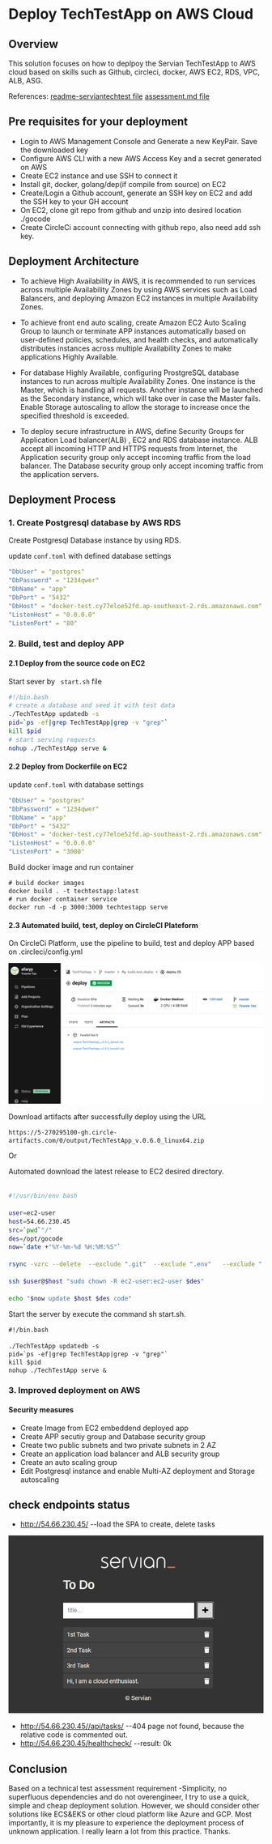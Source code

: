 
# Deploy TechTestApp on AWS Cloud

## Overview
This solution focuses on how to deplpoy the Servian TechTestApp to AWS cloud based on skills such as Github, circleci, docker, AWS EC2, RDS, VPC, ALB, ASG.

References: [readme-serviantechtest file](readme-serviantechtest.md)    [assessment.md file](ASSESSMENT.md)


## Pre requisites for your deployment


- Login to AWS Management Console and Generate a new KeyPair. Save the downloaded key
- Configure AWS CLI with a new AWS Access Key and a secret generated on AWS
- Create EC2 instance and use SSH to connect it
- Install git, docker, golang/dep(if compile from source) on EC2
- Create/Login a Github account, generate an SSH key on EC2 and add the SSH key to your GH account
- On EC2, clone git repo from github and unzip into desired location ./gocode
- Create CircleCi account connecting with github repo, also need add ssh key.

## Deployment Architecture

- To achieve High Availability in AWS, it is recommended to run services across multiple Availability Zones by using AWS services such as Load Balancers, and deploying Amazon EC2 instances in multiple Availability Zones.

- To achieve front end auto scaling, create Amazon EC2 Auto Scaling Group to launch or terminate APP instances automatically based on user-defined policies, schedules, and health checks, and automatically distributes instances across multiple Availability Zones to make applications Highly Available.

- For database Highly Available, configuring ProstgreSQL database instances to run across multiple Availability Zones. One instance is the Master, which is handling all requests. Another instance will be launched as the Secondary instance, which will take over in case the Master fails.  Enable Storage autoscaling to allow the storage to increase once the specified threshold is exceeded.

- To deploy secure infrastructure in AWS,  define Security Groups for  Application Load balancer(ALB) , EC2 and RDS database instance. ALB accept all incoming HTTP and HTTPS requests from Internet, the Application security group only accept incoming traffic from the load balancer. The Database security group only accept incoming traffic from the application servers.
  

## Deployment Process

### 1. Create Postgresql database by AWS RDS

Create Postgresql Database instance by using RDS.

update `conf.toml` with defined database settings

```yml
"DbUser" = "postgres"
"DbPassword" = "1234qwer"
"DbName" = "app"
"DbPort" = "5432"
"DbHost" = "docker-test.cy77eloe52fd.ap-southeast-2.rds.amazonaws.com"
"ListenHost" = "0.0.0.0"
"ListenPort" = "80"

```

### 2. Build, test and deploy APP

#### 2.1 Deploy from the source code on EC2


Start sever by ` start.sh` file

```bash
#!/bin.bash
# create a database and seed it with test data
./TechTestApp updatedb -s
pid=`ps -ef|grep TechTestApp|grep -v "grep"`
kill $pid
# start serving requests
nohup ./TechTestApp serve &

```
#### 2.2 Deploy from Dockerfile on EC2
update `conf.toml` with database settings

```yml
"DbUser" = "postgres"
"DbPassword" = "1234qwer"
"DbName" = "app"
"DbPort" = "5432"
"DbHost" = "docker-test.cy77eloe52fd.ap-southeast-2.rds.amazonaws.com"
"ListenHost" = "0.0.0.0"
"ListenPort" = "3000"

```

Build docker image and run container

```
# build docker images
docker build . -t techtestapp:latest 
# run docker container service
docker run -d -p 3000:3000 techtestapp serve
```
#### 2.3 Automated build, test, deploy on CircleCI Plateform
On CircleCi Platform, use the pipeline to build, test and deploy APP based on .circleci/config.yml


![Deploy on CircleCI](./CircleCI-Appdeploy.png)


Download artifacts after successfully deploy using the URL
```
https://5-270295100-gh.circle-artifacts.com/0/output/TechTestApp_v.0.6.0_linux64.zip
```
Or 

Automated download the latest release to EC2 desired directory.
``` bash 

#!/usr/bin/env bash

user=ec2-user
host=54.66.230.45
src=`pwd`"/"
des=/opt/gocode
now=`date +"%Y-%m-%d %H:%M:%S"`

rsync -vzrc --delete  --exclude ".git"  --exclude ".env"   --exclude ".circleci"   $src  $user@$host:$des

ssh $user@$host "sudo chown -R ec2-user:ec2-user $des"

echo "$now update $host $des code"

```

Start the server by execute the command sh start.sh.
```
#!/bin.bash

./TechTestApp updatedb -s
pid=`ps -ef|grep TechTestApp|grep -v "grep"`
kill $pid
nohup ./TechTestApp serve &
```
### 3. Improved deployment on AWS
#### Security measures

- Create Image from EC2 embeddend deployed app
- Create APP secutiy group and Database security group
- Create two public subnets and two private subnets in 2 AZ
- Create an application load balancer and ALB security group
- Create an auto scaling group
- Edit Postgresql instance and enable Multi-AZ deployment and Storage autoscaling


## check endpoints status

- http://54.66.230.45/   --load the SPA to create, delete tasks

![servian index](./servian_index.png)

- http://54.66.230.45//api/tasks/ --404 page not found, because the relative code is commented out.
- http://54.66.230.45/healthcheck/ --result: 0k


## Conclusion
Based on a technical test assessment requirement -Simplicity, no superfluous dependencies and do not overengineer, I try to use a quick, simple and cheap deployment solution. However, we should consider other solutions like ECS&EKS or other cloud platform like Azure and GCP. Most importantly, it is my pleasure to experience the deployment process of unknown application. I really learn a lot from this practice. Thanks.






